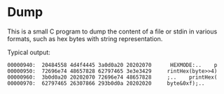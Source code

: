 # Dump

This is a small C program to dump the content of a file or stdin
in various formats, such as hex bytes with string representation.

Typical output:

    00000940:  20484558 4d4f4445 3a0d0a20 20202070      HEXMODE:..    p
    00000950:  72696e74 48657828 62797465 3e3e3429     rintHex(byte>>4)
    00000960:  3b0d0a20 20202070 72696e74 48657828     ;..    printHex(
    00000970:  62797465 26307866 293b0d0a 20202020     byte&0xf);..
